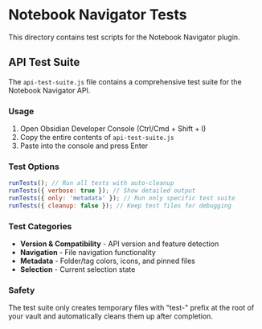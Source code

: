 # Notebook Navigator Tests

This directory contains test scripts for the Notebook Navigator plugin.

## API Test Suite

The `api-test-suite.js` file contains a comprehensive test suite for the
Notebook Navigator API.

### Usage

1. Open Obsidian Developer Console (Ctrl/Cmd + Shift + I)
2. Copy the entire contents of `api-test-suite.js`
3. Paste into the console and press Enter

### Test Options

```javascript
runTests(); // Run all tests with auto-cleanup
runTests({ verbose: true }); // Show detailed output
runTests({ only: 'metadata' }); // Run only specific test suite
runTests({ cleanup: false }); // Keep test files for debugging
```

### Test Categories

- **Version & Compatibility** - API version and feature detection
- **Navigation** - File navigation functionality
- **Metadata** - Folder/tag colors, icons, and pinned files
- **Selection** - Current selection state

### Safety

The test suite only creates temporary files with "test-" prefix at the root of
your vault and automatically cleans them up after completion.
